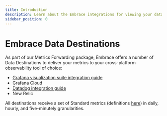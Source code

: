 ```yaml
---
title: Introduction
description: Learn about the Embrace integrations for viewing your data
sidebar_position: 0
---
```


# Embrace Data Destinations

As part of our Metrics Forwarding package, Embrace offers a number of Data Destinations to deliver your metrics to your cross-platform observability tool of choice:

* [Grafana visualization suite integration guide](/embrace-api/grafana_integrations/)
* Grafana Cloud
* [Datadog integration guide](/data-destinations/data-dog-setup.md)
* New Relic

All destinations receive a set of Standard metrics (definitions [here](/embrace-api/supported_metrics_and_queries.md)) in daily, hourly, and five-minutely granularities.
